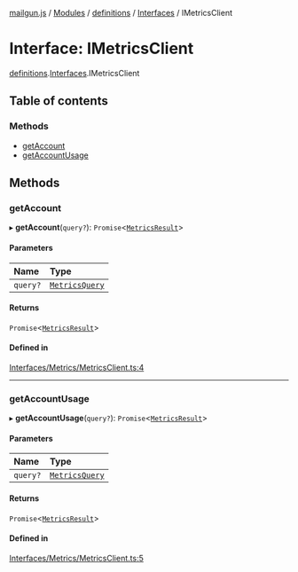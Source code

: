 [mailgun.js](../README.md) / [Modules](../modules.md) / [definitions](../modules/definitions.md) / [Interfaces](../modules/definitions.Interfaces.md) / IMetricsClient

# Interface: IMetricsClient

[definitions](../modules/definitions.md).[Interfaces](../modules/definitions.Interfaces.md).IMetricsClient

## Table of contents

### Methods

- [getAccount](definitions.Interfaces.IMetricsClient.md#getaccount)
- [getAccountUsage](definitions.Interfaces.IMetricsClient.md#getaccountusage)

## Methods

### getAccount

▸ **getAccount**(`query?`): `Promise`\<[`MetricsResult`](../modules/definitions.md#metricsresult)\>

#### Parameters

| Name | Type |
| :------ | :------ |
| `query?` | [`MetricsQuery`](../modules/definitions.md#metricsquery) |

#### Returns

`Promise`\<[`MetricsResult`](../modules/definitions.md#metricsresult)\>

#### Defined in

[Interfaces/Metrics/MetricsClient.ts:4](https://github.com/mailgun/mailgun.js/blob/d21489b/lib/Interfaces/Metrics/MetricsClient.ts#L4)

___

### getAccountUsage

▸ **getAccountUsage**(`query?`): `Promise`\<[`MetricsResult`](../modules/definitions.md#metricsresult)\>

#### Parameters

| Name | Type |
| :------ | :------ |
| `query?` | [`MetricsQuery`](../modules/definitions.md#metricsquery) |

#### Returns

`Promise`\<[`MetricsResult`](../modules/definitions.md#metricsresult)\>

#### Defined in

[Interfaces/Metrics/MetricsClient.ts:5](https://github.com/mailgun/mailgun.js/blob/d21489b/lib/Interfaces/Metrics/MetricsClient.ts#L5)
